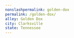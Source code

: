 ```yaml
---
﻿nonslashpermalink: golden-dox
permalink: /golden-dox/
alley: Golden Dox
city: Clarksville
state: Tennessee
---
```

